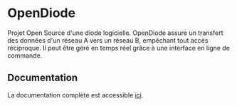 # OpenDiode

Projet Open Source d'une diode logicielle.
OpenDiode assure un transfert des données d'un réseau A vers un réseau B, empêchant tout accès réciproque. Il peut être géré en temps réel grâce à une interface en ligne de commande.


## Documentation

La documentation complète est accessible [ici](https://rulio974.github.io/opendiode_docs).
